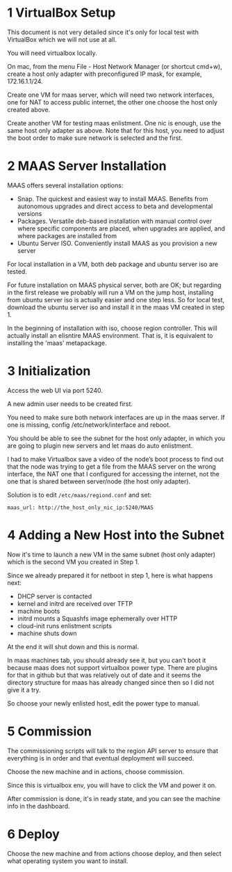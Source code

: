 
# 1 VirtualBox Setup

This document is not very detailed since it's only for local test with VirtualBox which we will not use at all.

You will need virtualbox locally.

On mac, from the menu File - Host Network Manager (or shortcut cmd+w), create a host only adapter with preconfigured IP mask, for example, 172.16.1.1/24.

Create one VM for maas server, which will need two network interfaces, one for NAT to access public internet, the other one choose the host only created above.

Create another VM for testing maas enlistment. One nic is enough, use the same host only adapter as above. Note that for this host, you need to adjust the boot order to make sure network is selected and the first.

# 2 MAAS Server Installation

MAAS offers several installation options:

- Snap. The quickest and easiest way to install MAAS. Benefits from autonomous upgrades and direct access to beta and developmental versions
- Packages. Versatile deb-based installation with manual control over where specific components are placed, when upgrades are applied, and where packages are installed from
- Ubuntu Server ISO. Conveniently install MAAS as you provision a new server

For local installation in a VM, both deb package and ubuntu server iso are tested.

For future installation on MAAS physical server, both are OK; but regarding in the first release we probably will run a VM on the jump host, installing from ubuntu server iso is actually easier and one step less. So for local test, download the ubuntu server iso and install it in the maas VM created in step 1.

In the beginning of installation with iso, choose region controller. This will actually install an eIisntire MAAS environment. That is, it is equivalent to installing the 'maas' metapackage.

# 3 Initialization

Access the web UI via port 5240.

A new admin user needs to be created first.

You need to make sure both network interfaces are up in the maas server. If one is missing, config /etc/network/interface and reboot.

You should be able to see the subnet for the host only adapter, in which you are going to plugin new servers and let maas do auto enlistment.

I had to make Virtualbox save a video of the node’s boot process to find out that the node was trying to get a file from the MAAS server on the wrong interface, the NAT one that I configured for accessing the internet, not the one that is shared between server/node (the host only adapter).

Solution is to edit `/etc/maas/regiond.conf` and set:

```
maas_url: http://the_host_only_nic_ip:5240/MAAS
```

# 4 Adding a New Host into the Subnet

Now it's time to launch a new VM in the same subnet (host only adapter) which is the second VM you created in Step 1.

Since we already prepared it for netboot in step 1, here is what happens next:

- DHCP server is contacted
- kernel and initrd are received over TFTP
- machine boots
- initrd mounts a Squashfs image ephemerally over HTTP
- cloud-init runs enlistment scripts
- machine shuts down

At the end it will shut down and this is normal.

In maas machines tab, you should already see it, but you can't boot it because maas does not support virtualbox power type. There are plugins for that in github but that was relatively out of date and it seems the directory structure for maas has already changed since then so I did not give it a try.

So choose your newly enlisted host, edit the power type to manual.

# 5 Commission

The commissioning scripts will talk to the region API server to ensure that everything is in order and that eventual deployment will succeed.

Choose the new machine and in actions, choose commission.

Since this is virtualbox env, you will have to click the VM and power it on.

After commission is done, it's in ready state, and you can see the machine info in the dashboard.

# 6 Deploy

Choose the new machine and from actions choose deploy, and then select what operating system you want to install.

